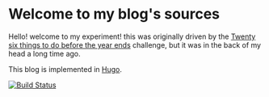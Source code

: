 # Welcome to my blog's sources

Hello! welcome to my experiment! this was originally driven by the [Twenty six things to do before the year ends](https://github.com/alignan/things-to-do/blob/master/README.md) challenge, but it was in the back of my head a long time ago.

This blog is implemented in [Hugo](https://gohugo.io).

[![Build Status](https://travis-ci.org/alignan/argos-library.svg?branch=master)](https://travis-ci.org/alignan/argos-library)